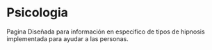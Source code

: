 # Psicologia
Pagina Diseñada para información en especifico de tipos de hipnosis implementada para ayudar a las personas.
